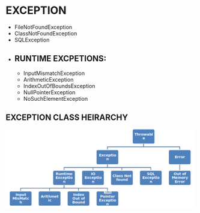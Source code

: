 # EXCEPTION

<ul>

<li>FileNotFoundException</li>
<li>ClassNotFoundException</li>
<li>SQLException</li>
<li>
 <h2>RUNTIME EXCPETIONS:</h2>
<ul>
<li>InputMismatchException</li>
<li>ArithmeticException</li>
<li>IndexOutOfBoundsException</li>
<li>NullPointerException</li>
<li>NoSuchElementException</li>
</ul>
</li>
</ul>

## EXCEPTION CLASS HEIRARCHY

<img src="THEORY/exceptionClassHeirarchy.png">
